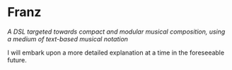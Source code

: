 # Franz

*A DSL targeted towards compact and modular musical composition, using a medium of text-based musical notation*

I will embark upon a more detailed explanation at a time in the foreseeable future.
